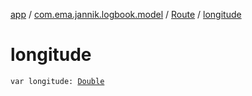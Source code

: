 [app](../../index.md) / [com.ema.jannik.logbook.model](../index.md) / [Route](index.md) / [longitude](./longitude.md)

# longitude

`var longitude: `[`Double`](https://kotlinlang.org/api/latest/jvm/stdlib/kotlin/-double/index.html)